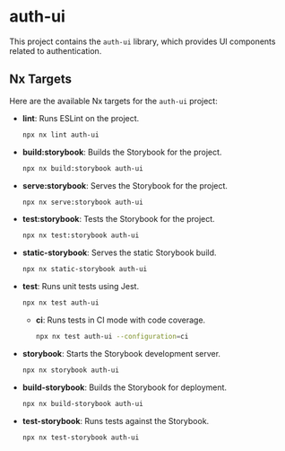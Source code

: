 # auth-ui

This project contains the `auth-ui` library, which provides UI components related to authentication.

## Nx Targets

Here are the available Nx targets for the `auth-ui` project:

-   **lint**: Runs ESLint on the project.
    ```bash
    npx nx lint auth-ui
    ```
-   **build:storybook**: Builds the Storybook for the project.
    ```bash
    npx nx build:storybook auth-ui
    ```
-   **serve:storybook**: Serves the Storybook for the project.
    ```bash
    npx nx serve:storybook auth-ui
    ```
-   **test:storybook**: Tests the Storybook for the project.
    ```bash
    npx nx test:storybook auth-ui
    ```
-   **static-storybook**: Serves the static Storybook build.
    ```bash
    npx nx static-storybook auth-ui
    ```
-   **test**: Runs unit tests using Jest.
    ```bash
    npx nx test auth-ui
    ```
    -   **ci**: Runs tests in CI mode with code coverage.
        ```bash
        npx nx test auth-ui --configuration=ci
        ```
-   **storybook**: Starts the Storybook development server.
    ```bash
    npx nx storybook auth-ui
    ```
-   **build-storybook**: Builds the Storybook for deployment.
    ```bash
    npx nx build-storybook auth-ui
    ```
-   **test-storybook**: Runs tests against the Storybook.
    ```bash
    npx nx test-storybook auth-ui
    ```